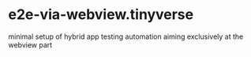 # e2e-via-webview.tinyverse
minimal setup of hybrid app testing automation aiming exclusively at the webview part
